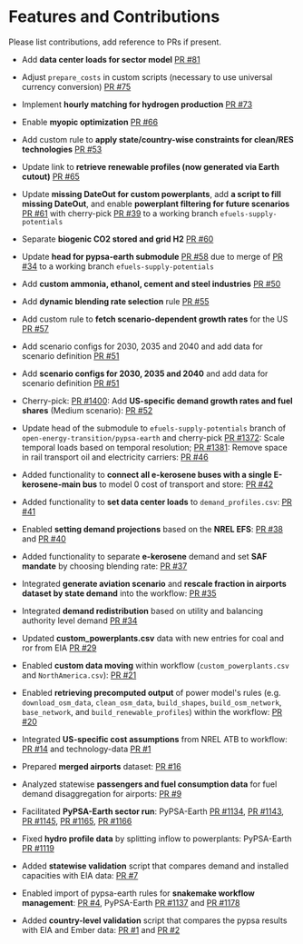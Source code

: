 <!--
# SPDX-FileCopyrightText:  Open Energy Transition gGmbH
#
# SPDX-License-Identifier: AGPL-3.0-or-later
-->

# Features and Contributions

Please list contributions, add reference to PRs if present.

* Add **data center loads for sector model** [PR #81](https://github.com/open-energy-transition/efuels-supply-potentials/pull/81)

* Adjust `prepare_costs` in custom scripts (necessary to use universal currency conversion) [PR #75](https://github.com/open-energy-transition/efuels-supply-potentials/pull/75)

* Implement **hourly matching for hydrogen production** [PR #73](https://github.com/open-energy-transition/efuels-supply-potentials/pull/73)

* Enable **myopic optimization** [PR #66](https://github.com/open-energy-transition/efuels-supply-potentials/pull/66)

* Add custom rule to **apply state/country-wise constraints for clean/RES technologies** [PR #53](https://github.com/open-energy-transition/efuels-supply-potentials/pull/53)

* Update link to **retrieve renewable profiles (now generated via Earth cutout)** [PR #65](https://github.com/open-energy-transition/efuels-supply-potentials/pull/65)

* Update **missing DateOut for custom powerplants**, add **a script to fill missing DateOut**, and enable **powerplant filtering for future scenarios** [PR #61](https://github.com/open-energy-transition/efuels-supply-potentials/pull/61) with cherry-pick [PR #39](https://github.com/open-energy-transition/pypsa-earth/pull/39) to a working branch `efuels-supply-potentials`

* Separate **biogenic CO2 stored and grid H2** [PR #60](https://github.com/open-energy-transition/efuels-supply-potentials/pull/60)

* Update **head for pypsa-earth submodule** [PR #58](https://github.com/open-energy-transition/efuels-supply-potentials/pull/58) due to merge of [PR #34](https://github.com/open-energy-transition/pypsa-earth/pull/34) to a working branch `efuels-supply-potentials`

* Add **custom ammonia, ethanol, cement and steel industries** [PR #50](https://github.com/open-energy-transition/efuels-supply-potentials/pull/50)

* Add **dynamic blending rate selection** rule [PR #55](https://github.com/open-energy-transition/efuels-supply-potentials/pull/55) 

* Add custom rule to **fetch scenario-dependent growth rates** for the US [PR #57](https://github.com/open-energy-transition/efuels-supply-potentials/pull/51)

* Add scenario configs for 2030, 2035 and 2040 and add data for scenario definition [PR #51](https://github.com/open-energy-transition/efuels-supply-potentials/pull/51) 

* Add **scenario configs for 2030, 2035 and 2040** and add data for scenario definition [PR #51](https://github.com/open-energy-transition/efuels-supply-potentials/pull/51)

* Cherry-pick: [PR #1400](https://github.com/pypsa-meets-earth/pypsa-earth/pull/1400): Add **US-specific demand growth rates and fuel shares** (Medium scenario): [PR #52](https://github.com/open-energy-transition/efuels-supply-potentials/pull/52)

* Update head of the submodule to `efuels-supply-potentials` branch of `open-energy-transition/pypsa-earth` and cherry-pick [PR #1372](https://github.com/pypsa-meets-earth/pypsa-earth/pull/1372): Scale temporal loads based on temporal resolution; [PR #1381](https://github.com/pypsa-meets-earth/pypsa-earth/pull/1381): Remove space in rail transport oil and electricity carriers: [PR #46](https://github.com/open-energy-transition/efuels-supply-potentials/pull/46)

* Added functionality to **connect all e-kerosene buses with a single E-kerosene-main bus** to model 0 cost of transport and store: [PR #42](https://github.com/open-energy-transition/efuels-supply-potentials/pull/42)

* Added functionality to **set data center loads** to `demand_profiles.csv`: [PR #41](https://github.com/open-energy-transition/efuels-supply-potentials/pull/41)

* Enabled **setting demand projections** based on the **NREL EFS**: [PR #38](https://github.com/open-energy-transition/efuels-supply-potentials/pull/38) and [PR #40](https://github.com/open-energy-transition/efuels-supply-potentials/pull/40)

* Added functionality to separate **e-kerosene** demand and set **SAF mandate** by choosing blending rate: [PR #37](https://github.com/open-energy-transition/efuels-supply-potentials/pull/37) 

* Integrated **generate aviation scenario** and **rescale fraction in airports dataset by state demand** into the workflow: [PR #35](https://github.com/open-energy-transition/efuels-supply-potentials/pull/35)

* Integrated **demand redistribution** based on utility and balancing authority level demand [PR #34](https://github.com/open-energy-transition/efuels-supply-potentials/pull/34)

* Updated **custom_powerplants.csv** data with new entries for coal and ror from EIA [PR #29](https://github.com/open-energy-transition/efuels-supply-potentials/pull/29)

* Enabled **custom data moving** within workflow (`custom_powerplants.csv` and `NorthAmerica.csv`): [PR #21](https://github.com/open-energy-transition/efuels-supply-potentials/pull/21)

* Enabled **retrieving precomputed output** of power model's rules (e.g. `download_osm_data`, `clean_osm_data`, `build_shapes`, `build_osm_network`, `base_network`, and `build_renewable_profiles`) within the workflow: [PR #20](https://github.com/open-energy-transition/efuels-supply-potentials/pull/20)

* Integrated **US-specific cost assumptions** from NREL ATB to workflow: [PR #14](https://github.com/open-energy-transition/efuels-supply-potentials/pull/14) and technology-data [PR #1](https://github.com/open-energy-transition/technology-data/pull/1)

* Prepared **merged airports** dataset: [PR #16](https://github.com/open-energy-transition/efuels-supply-potentials/pull/16)

* Analyzed statewise **passengers and fuel consumption data** for fuel demand disaggregation for airports: [PR #9](https://github.com/open-energy-transition/efuels-supply-potentials/pull/9) 

* Facilitated **PyPSA-Earth sector run**: PyPSA-Earth [PR #1134](https://github.com/pypsa-meets-earth/pypsa-earth/pull/1134), [PR #1143](https://github.com/pypsa-meets-earth/pypsa-earth/pull/1143), [PR #1145](https://github.com/pypsa-meets-earth/pypsa-earth/pull/1145), [PR #1165](https://github.com/pypsa-meets-earth/pypsa-earth/pull/1165), [PR #1166](https://github.com/pypsa-meets-earth/pypsa-earth/pull/1166)

* Fixed **hydro profile data** by splitting inflow to powerplants: PyPSA-Earth [PR #1119](https://github.com/pypsa-meets-earth/pypsa-earth/pull/1119) 

* Added **statewise validation** script that compares demand and installed capacities with EIA data: [PR #7](https://github.com/open-energy-transition/efuels-supply-potentials/pull/7)

* Enabled import of pypsa-earth rules for **snakemake workflow management**: [PR #4](https://github.com/open-energy-transition/efuels-supply-potentials/pull/4), PyPSA-Earth [PR #1137](https://github.com/pypsa-meets-earth/pypsa-earth/pull/1137) and [PR #1178](https://github.com/pypsa-meets-earth/pypsa-earth/pull/1178)

* Added **country-level validation** script that compares the pypsa results with EIA and Ember data: [PR #1](https://github.com/open-energy-transition/efuels-supply-potentials/pull/1) and [PR #2](https://github.com/open-energy-transition/efuels-supply-potentials/pull/2)
